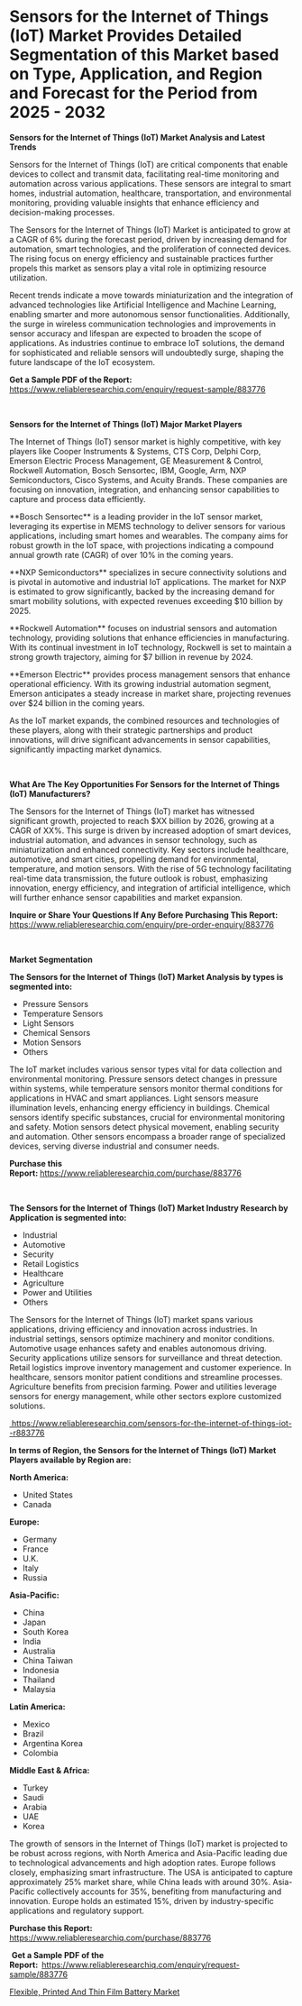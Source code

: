 <p><h1>Sensors for the Internet of Things (IoT) Market Provides Detailed Segmentation of this Market based on Type, Application, and Region and Forecast for the Period from 2025 - 2032</h1></p><p><strong>Sensors for the Internet of Things (IoT) Market Analysis and Latest Trends</strong></p>
<p><p>Sensors for the Internet of Things (IoT) are critical components that enable devices to collect and transmit data, facilitating real-time monitoring and automation across various applications. These sensors are integral to smart homes, industrial automation, healthcare, transportation, and environmental monitoring, providing valuable insights that enhance efficiency and decision-making processes.</p><p>The Sensors for the Internet of Things (IoT) Market is anticipated to grow at a CAGR of 6% during the forecast period, driven by increasing demand for automation, smart technologies, and the proliferation of connected devices. The rising focus on energy efficiency and sustainable practices further propels this market as sensors play a vital role in optimizing resource utilization. </p><p>Recent trends indicate a move towards miniaturization and the integration of advanced technologies like Artificial Intelligence and Machine Learning, enabling smarter and more autonomous sensor functionalities. Additionally, the surge in wireless communication technologies and improvements in sensor accuracy and lifespan are expected to broaden the scope of applications. As industries continue to embrace IoT solutions, the demand for sophisticated and reliable sensors will undoubtedly surge, shaping the future landscape of the IoT ecosystem.</p></p>
<p><strong>Get a Sample PDF of the Report:&nbsp;</strong> <a href="https://www.reliableresearchiq.com/enquiry/request-sample/883776?utm_campaign=2243&utm_medium=2&utm_source=Github&utm_content=ia&utm_term=12022025&utm_id=sensors-for-the-internet-of-things-iot">https://www.reliableresearchiq.com/enquiry/request-sample/883776</a></p>
<p>&nbsp;</p>
<p><strong>Sensors for the Internet of Things (IoT) Major Market Players</strong></p>
<p><p>The Internet of Things (IoT) sensor market is highly competitive, with key players like Cooper Instruments & Systems, CTS Corp, Delphi Corp, Emerson Electric Process Management, GE Measurement & Control, Rockwell Automation, Bosch Sensortec, IBM, Google, Arm, NXP Semiconductors, Cisco Systems, and Acuity Brands. These companies are focusing on innovation, integration, and enhancing sensor capabilities to capture and process data efficiently.</p><p>**Bosch Sensortec** is a leading provider in the IoT sensor market, leveraging its expertise in MEMS technology to deliver sensors for various applications, including smart homes and wearables. The company aims for robust growth in the IoT space, with projections indicating a compound annual growth rate (CAGR) of over 10% in the coming years.</p><p>**NXP Semiconductors** specializes in secure connectivity solutions and is pivotal in automotive and industrial IoT applications. The market for NXP is estimated to grow significantly, backed by the increasing demand for smart mobility solutions, with expected revenues exceeding $10 billion by 2025.</p><p>**Rockwell Automation** focuses on industrial sensors and automation technology, providing solutions that enhance efficiencies in manufacturing. With its continual investment in IoT technology, Rockwell is set to maintain a strong growth trajectory, aiming for $7 billion in revenue by 2024.</p><p>**Emerson Electric** provides process management sensors that enhance operational efficiency. With its growing industrial automation segment, Emerson anticipates a steady increase in market share, projecting revenues over $24 billion in the coming years.</p><p>As the IoT market expands, the combined resources and technologies of these players, along with their strategic partnerships and product innovations, will drive significant advancements in sensor capabilities, significantly impacting market dynamics.</p></p>
<p>&nbsp;</p>
<p><strong>What Are The Key Opportunities For Sensors for the Internet of Things (IoT) Manufacturers?</strong></p>
<p><p>The Sensors for the Internet of Things (IoT) market has witnessed significant growth, projected to reach $XX billion by 2026, growing at a CAGR of XX%. This surge is driven by increased adoption of smart devices, industrial automation, and advances in sensor technology, such as miniaturization and enhanced connectivity. Key sectors include healthcare, automotive, and smart cities, propelling demand for environmental, temperature, and motion sensors. With the rise of 5G technology facilitating real-time data transmission, the future outlook is robust, emphasizing innovation, energy efficiency, and integration of artificial intelligence, which will further enhance sensor capabilities and market expansion.</p></p>
<p><strong>Inquire or Share Your Questions If Any Before Purchasing This Report:</strong> <a href="https://www.reliableresearchiq.com/enquiry/pre-order-enquiry/883776?utm_campaign=2243&utm_medium=2&utm_source=Github&utm_content=ia&utm_term=12022025&utm_id=sensors-for-the-internet-of-things-iot">https://www.reliableresearchiq.com/enquiry/pre-order-enquiry/883776</a></p>
<p>&nbsp;</p>
<p><strong>Market Segmentation</strong></p>
<p><strong>The Sensors for the Internet of Things (IoT) Market Analysis by types is segmented into:</strong></p>
<p><ul><li>Pressure Sensors</li><li>Temperature Sensors</li><li>Light Sensors</li><li>Chemical Sensors</li><li>Motion Sensors</li><li>Others</li></ul></p>
<p><p>The IoT market includes various sensor types vital for data collection and environmental monitoring. Pressure sensors detect changes in pressure within systems, while temperature sensors monitor thermal conditions for applications in HVAC and smart appliances. Light sensors measure illumination levels, enhancing energy efficiency in buildings. Chemical sensors identify specific substances, crucial for environmental monitoring and safety. Motion sensors detect physical movement, enabling security and automation. Other sensors encompass a broader range of specialized devices, serving diverse industrial and consumer needs.</p></p>
<p><strong>Purchase this Report:&nbsp;</strong><a href="https://www.reliableresearchiq.com/purchase/883776?utm_campaign=2243&utm_medium=2&utm_source=Github&utm_content=ia&utm_term=12022025&utm_id=sensors-for-the-internet-of-things-iot">https://www.reliableresearchiq.com/purchase/883776</a></p>
<p>&nbsp;</p>
<p><strong>The Sensors for the Internet of Things (IoT) Market Industry Research by Application is segmented into:</strong></p>
<p><ul><li>Industrial</li><li>Automotive</li><li>Security</li><li>Retail Logistics</li><li>Healthcare</li><li>Agriculture</li><li>Power and Utilities</li><li>Others</li></ul></p>
<p><p>The Sensors for the Internet of Things (IoT) market spans various applications, driving efficiency and innovation across industries. In industrial settings, sensors optimize machinery and monitor conditions. Automotive usage enhances safety and enables autonomous driving. Security applications utilize sensors for surveillance and threat detection. Retail logistics improve inventory management and customer experience. In healthcare, sensors monitor patient conditions and streamline processes. Agriculture benefits from precision farming. Power and utilities leverage sensors for energy management, while other sectors explore customized solutions.</p></p>
<p><a href="https://www.reliableresearchiq.com/sensors-for-the-internet-of-things-iot--r883776?utm_campaign=2243&utm_medium=2&utm_source=Github&utm_content=ia&utm_term=12022025&utm_id=sensors-for-the-internet-of-things-iot">&nbsp;https://www.reliableresearchiq.com/sensors-for-the-internet-of-things-iot--r883776</a></p>
<p><strong>In terms of Region, the Sensors for the Internet of Things (IoT) Market Players available by Region are:</strong></p>
<p>
    <p> <strong> North America: </strong>
        <ul>
            <li>United States</li>
            <li>Canada</li>
        </ul>
        </p> 
    <p> <strong> Europe: </strong>
        <ul>
            <li>Germany</li>
            <li>France</li>
            <li>U.K.</li>
            <li>Italy</li>
            <li>Russia</li>
        </ul>
        </p> 
    <p> <strong> Asia-Pacific: </strong>
        <ul>
            <li>China</li>
            <li>Japan</li>
            <li>South Korea</li>
            <li>India</li>
            <li>Australia</li>
            <li>China Taiwan</li>
            <li>Indonesia</li>
            <li>Thailand</li>
            <li>Malaysia</li>
        </ul>
        </p> 
    <p> <strong> Latin America: </strong>
        <ul>
            <li>Mexico</li>
            <li>Brazil</li>
            <li>Argentina Korea</li>
            <li>Colombia</li>
        </ul>
        </p> 
    <p> <strong> Middle East & Africa: </strong>
        <ul>
            <li>Turkey</li>
            <li>Saudi</li>
            <li>Arabia</li>
            <li>UAE</li>
            <li>Korea</li>
        </ul>
    </p>
    </p>
<p><p>The growth of sensors in the Internet of Things (IoT) market is projected to be robust across regions, with North America and Asia-Pacific leading due to technological advancements and high adoption rates. Europe follows closely, emphasizing smart infrastructure. The USA is anticipated to capture approximately 25% market share, while China leads with around 30%. Asia-Pacific collectively accounts for 35%, benefiting from manufacturing and innovation. Europe holds an estimated 15%, driven by industry-specific applications and regulatory support.</p></p>
<p><strong>Purchase this Report: </strong><a href="https://www.reliableresearchiq.com/purchase/883776?utm_campaign=2243&utm_medium=2&utm_source=Github&utm_content=ia&utm_term=12022025&utm_id=sensors-for-the-internet-of-things-iot">https://www.reliableresearchiq.com/purchase/883776</a></p>
<p>&nbsp;<strong>Get a Sample PDF of the Report:&nbsp;&nbsp;</strong><a href="https://www.reliableresearchiq.com/enquiry/request-sample/883776?utm_campaign=2243&utm_medium=2&utm_source=Github&utm_content=ia&utm_term=12022025&utm_id=sensors-for-the-internet-of-things-iot">https://www.reliableresearchiq.com/enquiry/request-sample/883776</a></p>
<p><strong></strong></p>
<p><p><a href="https://github.com/norbeludie83/Market-Research-Report-List-1/blob/main/flexible-printed-and-thin-film-battery-market.md?utm_campaign=2243&utm_medium=2&utm_source=Github&utm_content=ia&utm_term=12022025&utm_id=sensors-for-the-internet-of-things-iot">Flexible, Printed And Thin Film Battery Market</a></p></p>